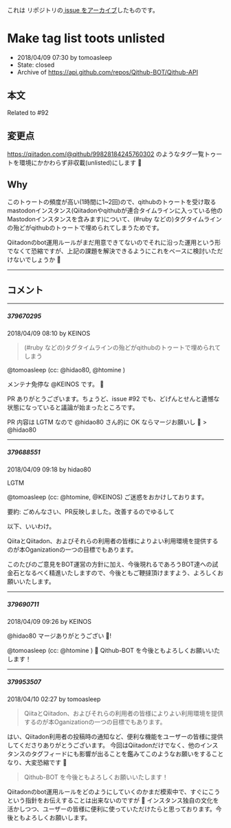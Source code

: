 これは  リポジトリの[ issue をアーカイブ]()したものです。

# Make tag list toots unlisted

- 2018/04/09 07:30 by tomoasleep
- State: closed
- Archive of https://api.github.com/repos/Qithub-BOT/Qithub-API

## 本文

Related to #92

## 変更点

https://qiitadon.com/@qithub/99828184245760302 のようなタグ一覧トゥートを環境にかかわらず非収載(unlisted)にします :pray: 

## Why

このトゥートの頻度が高い(1時間に1~2回)ので、qithubのトゥートを受け取るmastodonインスタンス(Qiitadonやqithubが連合タイムラインに入っている他のMastodonインスタンスを含みます)について、(#ruby などの)タグタイムラインの殆どがqithubのトゥートで埋められてしまうためです。

Qiitadonのbot運用ルールがまだ用意できてないのでそれに沿った運用という形でなくて恐縮ですが、上記の課題を解決できるようにこれをベースに検討いただけないでしょうか :pray:


-----

## コメント

-----

##### 379670295

2018/04/09 08:10 by KEINOS

> (#ruby などの)タグタイムラインの殆どがqithubのトゥートで埋められてしまう

@tomoasleep (cc: @hidao80, @htomine )

メンテナ免停な @KEINOS です。 🙇 

PR ありがとうございます。ちょうど、issue #92 でも、どげんとせんと遺憾な状態になっていると議論が始まったところです。

PR 内容は LGTM なので @hidao80 さん的に OK ならマージお願いし 💪 > @hidao80 


-----

##### 379688551

2018/04/09 09:18 by hidao80

LGTM 

@tomoasleep (cc: @htomine, @KEINOS) ご迷惑をおかけしております。

要約: ごめんなさい、PR反映しました。改善するのでゆるして

以下、いいわけ。

QiitaとQiitadon、およびそれらの利用者の皆様によりよい利用環境を提供するのが本Oganizationの一つの目標でもあります。

このたびのご意見をBOT運営の方針に加え、今後現れるであろうBOT達への試金石となるべく精進いたしますので、今後ともご鞭撻頂けますよう、よろしくお願いいたします。

-----

##### 379690711

2018/04/09 09:26 by KEINOS

@hidao80  マージありがとうござい 💪!

@tomoasleep (cc: @htomine ) 🙇 Qithub-BOT を今後ともよろしくお願いいたします！

-----

##### 379953507

2018/04/10 02:27 by tomoasleep

> QiitaとQiitadon、およびそれらの利用者の皆様によりよい利用環境を提供するのが本Oganizationの一つの目標でもあります。

はい、Qiitadon利用者の投稿時の通知など、便利な機能をユーザーの皆様に提供してくださりありがとうございます。
今回はQiitadonだけでなく、他のインスタンスのタグフィードにも影響が出ることを鑑みてこのようなお願いをすることなり、大変恐縮です :bow: 

> Qithub-BOT を今後ともよろしくお願いいたします！

Qiitadonのbot運用ルールをどのようにしていくのかまだ模索中で、すぐにこうという指針をお伝えすることは出来ないのですが :bow: 
インスタンス独自の文化を活かしつつ、ユーザーの皆様に便利に使っていただけたらと思っております。今後ともよろしくお願いします。
